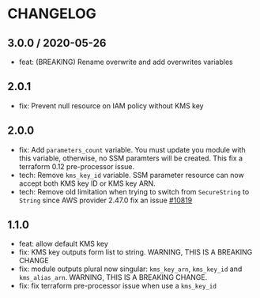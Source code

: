 # CHANGELOG

## 3.0.0 / 2020-05-26

* feat: (BREAKING) Rename overwrite and add overwrites variables

## 2.0.1

* fix: Prevent null resource on IAM policy without KMS key

## 2.0.0

* fix: Add `parameters_count` variable. You must update you module with this variable, otherwise, no SSM paramters will be created. This fix a terraform 0.12 pre-processor issue.
* tech: Remove `kms_key_id` variable. SSM parameter resource can now accept both KMS key ID or KMS key ARN.
* tech: Remove old limitation when trying to switch from `SecureString` to `String` since AWS provider 2.47.0 fix an issue [#10819](https://github.com/terraform-providers/terraform-provider-aws/pull/10819)

## 1.1.0

* feat: allow default KMS key
* fix: KMS key outputs form list to string. WARNING, THIS IS A BREAKING CHANGE
* fix: module outputs plural now singular: `kms_key_arn`, `kms_key_id` and `kms_alias_arn`. WARNING, THIS IS A BREAKING CHANGE.
* fix: fix terraform pre-processor issue when use a `kms_key_id`
